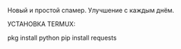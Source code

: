 Новый и простой спамер. Улучшение с каждым днём. 

УСТАНОВКА TERMUX:

pkg install python
pip install requests
